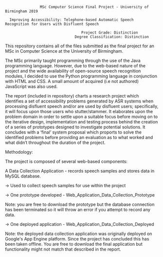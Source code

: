                     MSc Computer Science Final Project - University of Birmingham 2019

      Improving Accessibility: Telephone-based Automatic Speech Recognition for Users with Disfluent Speech
                                      
                                       Project Grade: Distinction
                                    Degree Classification: Distinction


This repository contains all of the files submitted as the final project for an MSc in Computer Science at the University of Birmingham.

The MSc primarily taught programming through the use of the Java programming language. However, due to the web-based nature of the project and the wide availability of open-source speech recognition modules, I decided to use the Python programming language in conjunction with HTML and CSS. A small amount of acquired (i.e not authored) JavaScript was also used.

The report (included in repository) charts a research project which identifies a set of accessibility problems generated by ASR systems when processing disfluent speech and/or are used by disfluent users; specifically, it will focus upon those users who stutter/stammer. It elaborates upon the problem domain in order to settle upon a suitable focus before moving on to the iterative design, implementation and testing process behind the creation of a series of prototypes designed to investigate potential solutions. It concludes with a ‘final’ system proposal which proports to solve the identified problems before providing an evaluation as to what worked and what didn’t throughout the duration of the project.

Methodology:

The project is composed of several web-based components:

A Data Collection Application - records speech samples and stores data in MySQL database.

-> Used to collect speech samples for use within the project

-> One prototype developed - Web_Application_Data_Collection_Prototype

Note: you are free to download the prototype but the database connection has been terminated so it will throw an error if you attempt to record any data.

-> One deployed application - Web_Application_Data_Collection_Deployed

Note: the deployed data collection application was originally deployed on Google's App Engine platform. Since the project has concluded this has been taken offline. You are free to download the final application but functionality might not match that described in the report.


